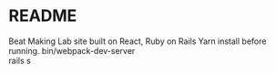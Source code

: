 # README

Beat Making Lab site built on React, Ruby on Rails
Yarn install before running.
bin/webpack-dev-server  
rails s
